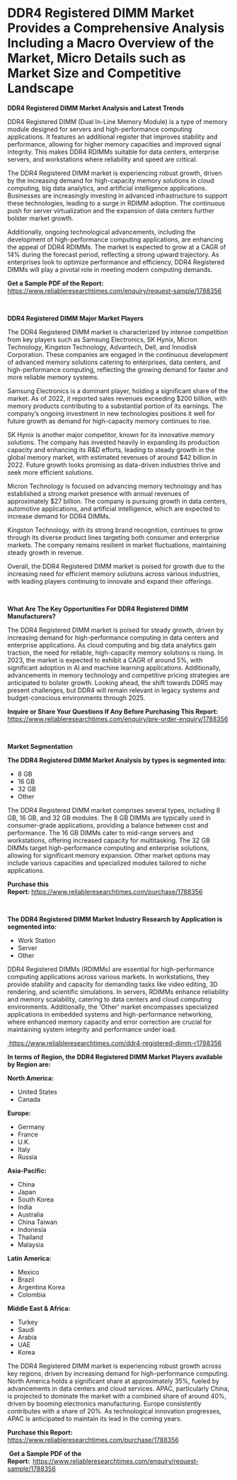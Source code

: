 <p><h1>DDR4 Registered DIMM Market Provides a Comprehensive Analysis Including a Macro Overview of the Market, Micro Details such as Market Size and Competitive Landscape</h1></p><p><strong>DDR4 Registered DIMM Market Analysis and Latest Trends</strong></p>
<p><p>DDR4 Registered DIMM (Dual In-Line Memory Module) is a type of memory module designed for servers and high-performance computing applications. It features an additional register that improves stability and performance, allowing for higher memory capacities and improved signal integrity. This makes DDR4 RDIMMs suitable for data centers, enterprise servers, and workstations where reliability and speed are critical.</p><p>The DDR4 Registered DIMM market is experiencing robust growth, driven by the increasing demand for high-capacity memory solutions in cloud computing, big data analytics, and artificial intelligence applications. Businesses are increasingly investing in advanced infrastructure to support these technologies, leading to a surge in RDIMM adoption. The continuous push for server virtualization and the expansion of data centers further bolster market growth.</p><p>Additionally, ongoing technological advancements, including the development of high-performance computing applications, are enhancing the appeal of DDR4 RDIMMs. The market is expected to grow at a CAGR of 14% during the forecast period, reflecting a strong upward trajectory. As enterprises look to optimize performance and efficiency, DDR4 Registered DIMMs will play a pivotal role in meeting modern computing demands.</p></p>
<p><strong>Get a Sample PDF of the Report:&nbsp;</strong> <a href="https://www.reliableresearchtimes.com/enquiry/request-sample/1788356?utm_campaign=3357&utm_medium=2&utm_source=Github&utm_content=ia&utm_term=15042025&utm_id=ddr4-registered-dimm">https://www.reliableresearchtimes.com/enquiry/request-sample/1788356</a></p>
<p>&nbsp;</p>
<p><strong>DDR4 Registered DIMM Major Market Players</strong></p>
<p><p>The DDR4 Registered DIMM market is characterized by intense competition from key players such as Samsung Electronics, SK Hynix, Micron Technology, Kingston Technology, Advantech, Dell, and Innodisk Corporation. These companies are engaged in the continuous development of advanced memory solutions catering to enterprises, data centers, and high-performance computing, reflecting the growing demand for faster and more reliable memory systems.</p><p>Samsung Electronics is a dominant player, holding a significant share of the market. As of 2022, it reported sales revenues exceeding $200 billion, with memory products contributing to a substantial portion of its earnings. The company’s ongoing investment in new technologies positions it well for future growth as demand for high-capacity memory continues to rise.</p><p>SK Hynix is another major competitor, known for its innovative memory solutions. The company has invested heavily in expanding its production capacity and enhancing its R&D efforts, leading to steady growth in the global memory market, with estimated revenues of around $42 billion in 2022. Future growth looks promising as data-driven industries thrive and seek more efficient solutions.</p><p>Micron Technology is focused on advancing memory technology and has established a strong market presence with annual revenues of approximately $27 billion. The company is pursuing growth in data centers, automotive applications, and artificial intelligence, which are expected to increase demand for DDR4 DIMMs.</p><p>Kingston Technology, with its strong brand recognition, continues to grow through its diverse product lines targeting both consumer and enterprise markets. The company remains resilient in market fluctuations, maintaining steady growth in revenue.</p><p>Overall, the DDR4 Registered DIMM market is poised for growth due to the increasing need for efficient memory solutions across various industries, with leading players continuing to innovate and expand their offerings.</p></p>
<p>&nbsp;</p>
<p><strong>What Are The Key Opportunities For DDR4 Registered DIMM Manufacturers?</strong></p>
<p><p>The DDR4 Registered DIMM market is poised for steady growth, driven by increasing demand for high-performance computing in data centers and enterprise applications. As cloud computing and big data analytics gain traction, the need for reliable, high-capacity memory solutions is rising. In 2023, the market is expected to exhibit a CAGR of around 5%, with significant adoption in AI and machine learning applications. Additionally, advancements in memory technology and competitive pricing strategies are anticipated to bolster growth. Looking ahead, the shift towards DDR5 may present challenges, but DDR4 will remain relevant in legacy systems and budget-conscious environments through 2025.</p></p>
<p><strong>Inquire or Share Your Questions If Any Before Purchasing This Report:</strong> <a href="https://www.reliableresearchtimes.com/enquiry/pre-order-enquiry/1788356?utm_campaign=3357&utm_medium=2&utm_source=Github&utm_content=ia&utm_term=15042025&utm_id=ddr4-registered-dimm">https://www.reliableresearchtimes.com/enquiry/pre-order-enquiry/1788356</a></p>
<p>&nbsp;</p>
<p><strong>Market Segmentation</strong></p>
<p><strong>The DDR4 Registered DIMM Market Analysis by types is segmented into:</strong></p>
<p><ul><li>8 GB</li><li>16 GB</li><li>32 GB</li><li>Other</li></ul></p>
<p><p>The DDR4 Registered DIMM market comprises several types, including 8 GB, 16 GB, and 32 GB modules. The 8 GB DIMMs are typically used in consumer-grade applications, providing a balance between cost and performance. The 16 GB DIMMs cater to mid-range servers and workstations, offering increased capacity for multitasking. The 32 GB DIMMs target high-performance computing and enterprise solutions, allowing for significant memory expansion. Other market options may include various capacities and specialized modules tailored to niche applications.</p></p>
<p><strong>Purchase this Report:&nbsp;</strong><a href="https://www.reliableresearchtimes.com/purchase/1788356?utm_campaign=3357&utm_medium=2&utm_source=Github&utm_content=ia&utm_term=15042025&utm_id=ddr4-registered-dimm">https://www.reliableresearchtimes.com/purchase/1788356</a></p>
<p>&nbsp;</p>
<p><strong>The DDR4 Registered DIMM Market Industry Research by Application is segmented into:</strong></p>
<p><ul><li>Work Station</li><li>Server</li><li>Other</li></ul></p>
<p><p>DDR4 Registered DIMMs (RDIMMs) are essential for high-performance computing applications across various markets. In workstations, they provide stability and capacity for demanding tasks like video editing, 3D rendering, and scientific simulations. In servers, RDIMMs enhance reliability and memory scalability, catering to data centers and cloud computing environments. Additionally, the 'Other' market encompasses specialized applications in embedded systems and high-performance networking, where enhanced memory capacity and error correction are crucial for maintaining system integrity and performance under load.</p></p>
<p><a href="https://www.reliableresearchtimes.com/ddr4-registered-dimm-r1788356?utm_campaign=3357&utm_medium=2&utm_source=Github&utm_content=ia&utm_term=15042025&utm_id=ddr4-registered-dimm">&nbsp;https://www.reliableresearchtimes.com/ddr4-registered-dimm-r1788356</a></p>
<p><strong>In terms of Region, the DDR4 Registered DIMM Market Players available by Region are:</strong></p>
<p>
    <p> <strong> North America: </strong>
        <ul>
            <li>United States</li>
            <li>Canada</li>
        </ul>
        </p> 
    <p> <strong> Europe: </strong>
        <ul>
            <li>Germany</li>
            <li>France</li>
            <li>U.K.</li>
            <li>Italy</li>
            <li>Russia</li>
        </ul>
        </p> 
    <p> <strong> Asia-Pacific: </strong>
        <ul>
            <li>China</li>
            <li>Japan</li>
            <li>South Korea</li>
            <li>India</li>
            <li>Australia</li>
            <li>China Taiwan</li>
            <li>Indonesia</li>
            <li>Thailand</li>
            <li>Malaysia</li>
        </ul>
        </p> 
    <p> <strong> Latin America: </strong>
        <ul>
            <li>Mexico</li>
            <li>Brazil</li>
            <li>Argentina Korea</li>
            <li>Colombia</li>
        </ul>
        </p> 
    <p> <strong> Middle East & Africa: </strong>
        <ul>
            <li>Turkey</li>
            <li>Saudi</li>
            <li>Arabia</li>
            <li>UAE</li>
            <li>Korea</li>
        </ul>
    </p>
    </p>
<p><p>The DDR4 Registered DIMM market is experiencing robust growth across key regions, driven by increasing demand for high-performance computing. North America holds a significant share at approximately 35%, fueled by advancements in data centers and cloud services. APAC, particularly China, is projected to dominate the market with a combined share of around 40%, driven by booming electronics manufacturing. Europe consistently contributes with a share of 20%. As technological innovation progresses, APAC is anticipated to maintain its lead in the coming years.</p></p>
<p><strong>Purchase this Report: </strong><a href="https://www.reliableresearchtimes.com/purchase/1788356?utm_campaign=3357&utm_medium=2&utm_source=Github&utm_content=ia&utm_term=15042025&utm_id=ddr4-registered-dimm">https://www.reliableresearchtimes.com/purchase/1788356</a></p>
<p>&nbsp;<strong>Get a Sample PDF of the Report:&nbsp;&nbsp;</strong><a href="https://www.reliableresearchtimes.com/enquiry/request-sample/1788356?utm_campaign=3357&utm_medium=2&utm_source=Github&utm_content=ia&utm_term=15042025&utm_id=ddr4-registered-dimm">https://www.reliableresearchtimes.com/enquiry/request-sample/1788356</a></p>
<p><strong></strong></p>
<p><p></p><p></p><p></p></p>